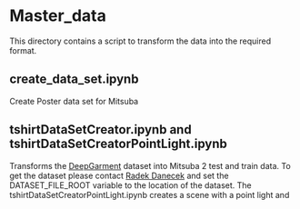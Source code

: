 # Master_data

This directory contains a script to transform the data into the required format.

## create_data_set.ipynb

Create Poster data set for Mitsuba

## tshirtDataSetCreator.ipynb and tshirtDataSetCreatorPointLight.ipynb

Transforms the [DeepGarment](https://cgl.ethz.ch/Downloads/Publications/Papers/2017/Dib17a/Dib17a.pdf) dataset
into Mitsuba 2 test and train data.
To get the dataset please contact [Radek Danecek](https://inf.ethz.ch/people/person-detail.MjEyMzU2.TGlzdC8zMDQsLTg3NDc3NjI0MQ==.html)
and set the DATASET_FILE_ROOT variable to the location of the dataset.
The tshirtDataSetCreatorPointLight.ipynb creates a scene with a point light and
